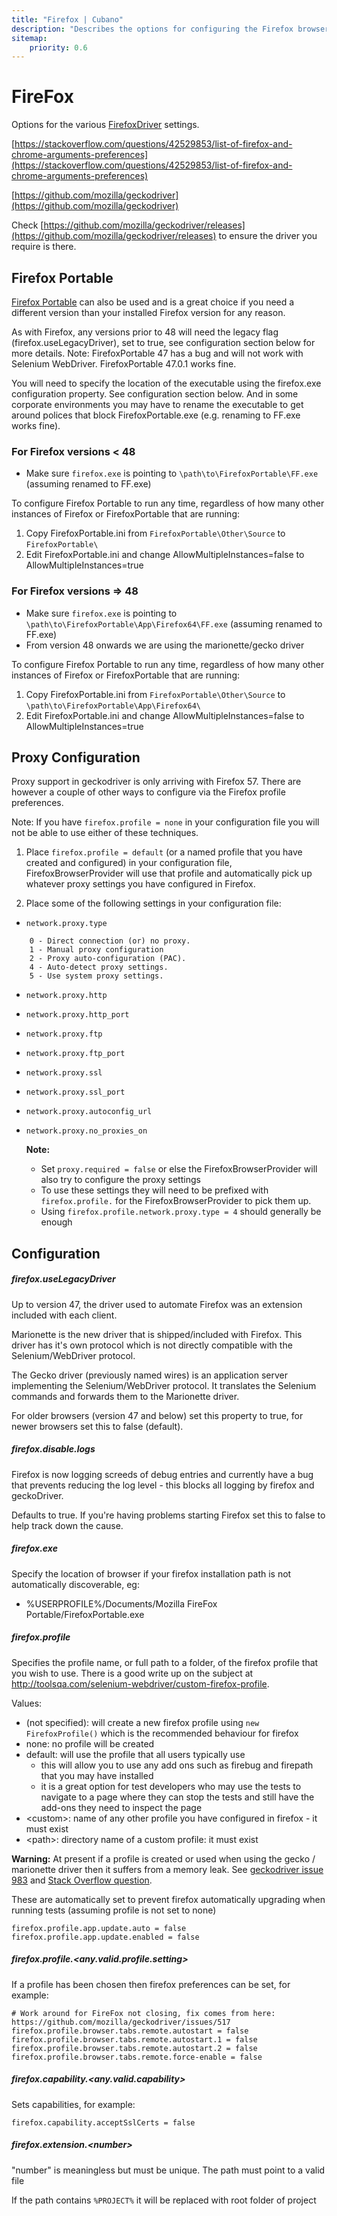 ```yaml
---
title: "Firefox | Cubano"
description: "Describes the options for configuring the Firefox browser with Cubano"
sitemap:
    priority: 0.6
---
```


# FireFox

Options for the various [FirefoxDriver](https://github.com/SeleniumHQ/selenium/wiki/FirefoxDriver) settings. 

[https://stackoverflow.com/questions/42529853/list-of-firefox-and-chrome-arguments-preferences](https://stackoverflow.com/questions/42529853/list-of-firefox-and-chrome-arguments-preferences)

[https://github.com/mozilla/geckodriver](https://github.com/mozilla/geckodriver)

Check [https://github.com/mozilla/geckodriver/releases](https://github.com/mozilla/geckodriver/releases) to ensure the driver you require is there.

## Firefox Portable

[Firefox Portable](https://portableapps.com/apps/internet/firefox_portable) can also be used and is a great choice if you need a different version than your installed Firefox version for any reason. 

As with Firefox, any versions prior to 48 will need the legacy flag (firefox.useLegacyDriver), set to true, see configuration section below for more details. Note: FirefoxPortable 47 has a bug and will not work with Selenium WebDriver. FirefoxPortable 47.0.1 works fine.
  
You will need to specify the location of the executable using the firefox.exe configuration property. See configuration section below.  And in some corporate environments you may have to rename the executable to get around polices that block FirefoxPortable.exe (e.g. renaming to FF.exe works fine).

### For Firefox versions < 48
* Make sure `firefox.exe` is pointing to `\path\to\FirefoxPortable\FF.exe`  (assuming renamed to FF.exe)

To configure Firefox Portable to run any time, regardless of how many other instances of Firefox or FirefoxPortable that are running:
1. Copy FirefoxPortable.ini from `FirefoxPortable\Other\Source` to `FirefoxPortable\`
1. Edit FirefoxPortable.ini and change AllowMultipleInstances=false to AllowMultipleInstances=true

### For Firefox versions => 48
* Make sure `firefox.exe` is pointing to `\path\to\FirefoxPortable\App\Firefox64\FF.exe` (assuming renamed to FF.exe)
* From version 48 onwards we are using the marionette/gecko driver

To configure Firefox Portable to run any time, regardless of how many other instances of Firefox or FirefoxPortable that are running:
1. Copy FirefoxPortable.ini from `FirefoxPortable\Other\Source` to `\path\to\FirefoxPortable\App\Firefox64\`
1. Edit FirefoxPortable.ini and change AllowMultipleInstances=false to AllowMultipleInstances=true

## Proxy Configuration

Proxy support in geckodriver is only arriving with Firefox 57.  There are however a couple of other ways to configure via the Firefox profile preferences.

Note: If you have `firefox.profile = none` in your configuration file you will not be able to use either of these techniques.

1. Place `firefox.profile = default` (or a named profile that you have created and configured) in your configuration file, FirefoxBrowserProvider will use that profile and automatically pick up whatever proxy settings you have configured in Firefox.
 
2. Place some of the following settings in your configuration file:
* `network.proxy.type`
~~~
    0 - Direct connection (or) no proxy.
    1 - Manual proxy configuration
    2 - Proxy auto-configuration (PAC).
    4 - Auto-detect proxy settings.
    5 - Use system proxy settings.
~~~
* `network.proxy.http`
* `network.proxy.http_port`
* `network.proxy.ftp`
* `network.proxy.ftp_port`
* `network.proxy.ssl`
* `network.proxy.ssl_port`
* `network.proxy.autoconfig_url`
* `network.proxy.no_proxies_on`

    **Note:** 
    * Set `proxy.required = false` or else the FirefoxBrowserProvider will also try to configure the proxy settings
    * To use these settings they will need to be prefixed with `firefox.profile.` for the FirefoxBrowserProvider to pick them up.  
    * Using `firefox.profile.network.proxy.type = 4` should generally be enough
 
## Configuration

##### firefox.useLegacyDriver

Up to version 47, the driver used to automate Firefox was an extension included with each client. 

Marionette is the new driver that is shipped/included with Firefox. This driver has it's own protocol which is not directly compatible with the Selenium/WebDriver protocol.

The Gecko driver (previously named wires) is an application server implementing the Selenium/WebDriver protocol. It translates the Selenium commands and forwards them to the Marionette driver.

For older browsers (version 47 and below) set this property to true, for newer browsers set this to false (default).

##### firefox.disable.logs

Firefox is now logging screeds of debug entries and currently have a bug that prevents reducing the log level - this blocks all logging by firefox and geckoDriver.

Defaults to true.  If you're having problems starting Firefox set this to false to help track down the cause.

##### firefox.exe

Specify the location of browser if your firefox installation path is not automatically discoverable, eg:
* %USERPROFILE%/Documents/Mozilla FireFox Portable/FirefoxPortable.exe

##### firefox.profile

Specifies the profile name, or full path to a folder, of the firefox profile that you wish to use. There is a good write up on the subject at http://toolsqa.com/selenium-webdriver/custom-firefox-profile.

Values:
* (not specified): will create a new firefox profile using ``new FirefoxProfile()`` which is the recommended behaviour for firefox
* none: no profile will be created 
* default: will use the profile that all users typically use 
    * this will allow you to use any add ons such as firebug and firepath that you may have installed
    * it is a great option for test developers who may use the tests to navigate to a page where they can stop the tests and still have the add-ons they need to inspect the page     
* &lt;custom&gt;: name of any other profile you have configured in firefox - it must exist
* &lt;path&gt;: directory name of a custom profile: it must exist

**Warning:** At present if a profile is created or used when using the gecko / marionette driver then it suffers from a memory leak. See [geckodriver issue 983](https://github.com/mozilla/geckodriver/issues/983) and [Stack Overflow question](https://stackoverflow.com/questions/46503366/firefox-memory-leak-using-selenium-3-and-firefoxprofile).


These are automatically set to prevent firefox automatically upgrading when running tests (assuming profile is not set to none)

    firefox.profile.app.update.auto = false
    firefox.profile.app.update.enabled = false
        

##### firefox.profile.&lt;any.valid.profile.setting&gt;

If a profile has been chosen then firefox preferences can be set, for example:

    # Work around for FireFox not closing, fix comes from here: https://github.com/mozilla/geckodriver/issues/517
    firefox.profile.browser.tabs.remote.autostart = false
    firefox.profile.browser.tabs.remote.autostart.1 = false
    firefox.profile.browser.tabs.remote.autostart.2 = false
    firefox.profile.browser.tabs.remote.force-enable = false

##### firefox.capability.&lt;any.valid.capability&gt;

Sets capabilities, for example:
 
    firefox.capability.acceptSslCerts = false

##### firefox.extension.&lt;number&gt;

"number" is meaningless but must be unique. The path must point to a valid file

If the path contains `%PROJECT%` it will be replaced with root folder of project
